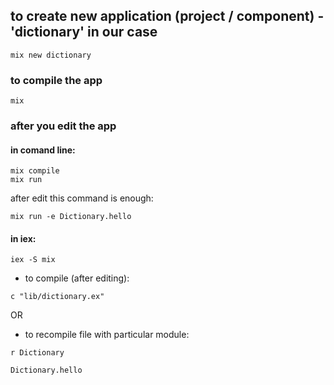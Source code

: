 ## to create new application (project / component) - 'dictionary' in our case

```
mix new dictionary
```

### to compile the app

```
mix
```

### after you edit the app

#### in comand line:

```
mix compile
mix run
```

after edit this command is enough:

```
mix run -e Dictionary.hello
```

#### in iex:

```
iex -S mix
```

- to compile (after editing):

```
c "lib/dictionary.ex"
```

OR

- to recompile file with particular module:

```
r Dictionary

Dictionary.hello
```
